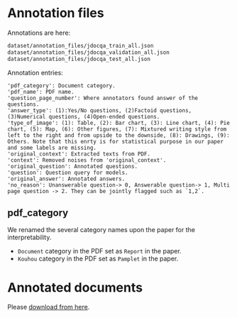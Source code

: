 # Annotation files

Annotations are here:
```sh
dataset/annotation_files/jdocqa_train_all.json
dataset/annotation_files/jdocqa_validation_all.json
dataset/annotation_files/jdocqa_test_all.json
```

Annotation entries:

```
'pdf_category': Document category.
'pdf_name': PDF name.
'question_page_number': Where annotators found answer of the questions.
'answer_type': (1):Yes/No questions, (2)Factoid questions, (3)Numerical questions, (4)Open-ended questions.
'type_of_image': (1): Table, (2): Bar chart, (3): Line chart, (4): Pie chart, (5): Map, (6): Other figures, (7): Mixtured writing style from left to the right and from upside to the downside, (8): Drawings, (9): Others. Note that this enrty is for statistical purpose in our paper and some labels are missing.
'original_context': Extracted texts from PDF. 
'context': Removed noises from 'original_context'.
'original_question': Annotated questions.
'question': Question query for models.
'original_answer': Annotated answers.
'no_reason': Unanswerable question-> 0, Answerable question-> 1, Multi page question -> 2. They can be jointly flagged such as `1,2`.
```

## pdf_category
We renamed the several category names upon the paper for the interpretability.
- `Document` category in the PDF set as `Report` in the paper.
- `Kouhou` category in the PDF set as `Pamplet` in the paper.

# Annotated documents

Please [download from here](https://vlm-lab-fileshare.s3.ap-northeast-1.amazonaws.com/pdf_files.zip).
